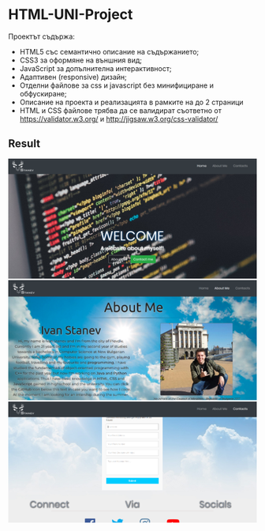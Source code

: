 ﻿# HTML-UNI-Project

Проектът съдържа:

 *   HTML5 със семантично описание на съдържанието;
  *  CSS3 за оформяне на външния вид;
   * JavaScript за допълнителна интерактивност;
*    Адаптивен (responsive) дизайн;
 *   Отделни файлове за css и javascript без минифициране и обфускиране;
  *  Описание на проекта и реализацията в рамките на до 2 страници
  *  HTML и CSS файлове трябва да се валидират съответно от https://validator.w3.org/ и http://jigsaw.w3.org/css-validator/

## Result
![](img/Screenshot_2.png)
![](img/Screenshot_1.png)
![](img/Screenshot_3.png)
